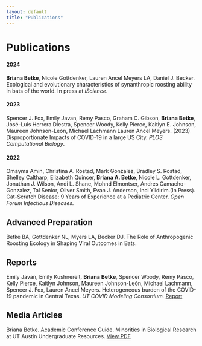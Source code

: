 ```yaml
---
layout: default
title: "Publications"
---
```


# Publications

#### 2024
**Briana Betke**, Nicole Gottdenker, Lauren Ancel Meyers LA, Daniel J. Becker. Ecological and evolutionary characteristics of synanthropic roosting ability in bats of the world. ​In press at *iScience​*.

#### 2023
Spencer J. Fox, Emily Javan, Remy Pasco, Graham C. Gibson, **Briana Betke**, José-Luis Herrera Diestra, Spencer Woody, Kelly Pierce, Kaitlyn E. Johnson, Maureen Johnson-León, Michael Lachmann Lauren Ancel Meyers. (2023) Disproportionate Impacts of COVID-19 in a large US City. *PLOS Computational Biology*.

#### 2022   
Omayma Amin, Christina A. Rostad, Mark Gonzalez, Bradley S. Rostad, Shelley Caltharp, Elizabeth Quincer, **Briana A. Betke**, Nicole L. Gottdenker, Jonathan J. Wilson, Andi L. Shane, Mohnd Elmontser, Andres Camacho-Gonzalez, Tal Senior, Oliver Smith, Evan J. Anderson, Inci Yildirim.(In Press). Cat-Scratch Disease: 9 Years of Experience at a Pediatric Center. *Open Forum Infectious Diseases.*

## Advanced Preparation
Betke BA, Gottdenker NL, Myers LA, Becker DJ. The Role of Anthropogenic Roosting Ecology in Shaping Viral Outcomes in Bats. 

## Reports  
Emily Javan, Emily Kushnereit, **Briana Betke**, Spencer Woody, Remy Pasco, Kelly Pierce, Kaitlyn Johnson, Maureen Johnson-León, Michael Lachmann, Spencer J. Fox, Lauren Ancel Meyers. Heterogeneous burden of the COVID-19 pandemic in Central Texas. *UT COVID Modeling Consortium.* [Report](https://sites.cns.utexas.edu/sites/default/files/cid/files/austin_covid-19_spatial_burden_report.pdf?m=1611796135)

## Media Articles  
Briana Betke. Academic Conference Guide. Minorities in Biological Research at UT Austin Undergraduate Resources. [View PDF](https://minoritiesinbiologicalresearch.weebly.com/uploads/1/3/5/8/135801712/academic_conference_guide.pdf)
